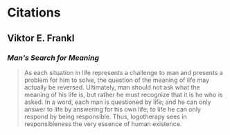 # Citations

## Viktor E. Frankl

### _Man's Search for Meaning_
> As each situation in life represents a challenge to man and presents a problem for him to solve, the question of the meaning of life may actually be reversed. Ultimately, man should not ask what the meaning of his life is, but rather he must recognize that it is he who is asked. In a word, each man is questioned by life; and he can only answer to life by answering for his own life; to life he can only respond by being responsible. Thus, logotherapy sees in responsibleness the very essence of human existence.
